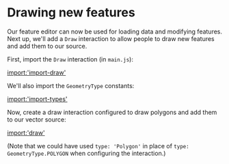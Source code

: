 # Drawing new features

Our feature editor can now be used for loading data and modifying features.  Next up, we'll add a `Draw` interaction to allow people to draw new features and add them to our source.

First, import the `Draw` interaction (in `main.js`):

[import:'import-draw'](../../../src/en/examples/vector/draw.js)

We'll also import the `GeometryType` constants:

[import:'import-types'](../../../src/en/examples/vector/draw.js)

Now, create a draw interaction configured to draw polygons and add them to our vector source:

[import:'draw'](../../../src/en/examples/vector/draw.js)

(Note that we could have used `type: 'Polygon'` in place of `type: GeometryType.POLYGON` when configuring the interaction.)
